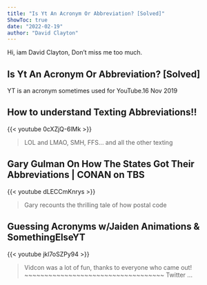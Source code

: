 ```yaml
---
title: "Is Yt An Acronym Or Abbreviation? [Solved]"
ShowToc: true 
date: "2022-02-19"
author: "David Clayton" 
---
```


Hi, iam David Clayton, Don’t miss me too much.
## Is Yt An Acronym Or Abbreviation? [Solved]
YT is an acronym sometimes used for YouTube.16 Nov 2019

## How to understand Texting Abbreviations!!
{{< youtube 0cXZjQ-6lMk >}}
>LOL and LMAO, SMH, FFS... and all the other texting 

## Gary Gulman On How The States Got Their Abbreviations | CONAN on TBS
{{< youtube dLECCmKnrys >}}
>Gary recounts the thrilling tale of how postal code 

## Guessing Acronyms w/Jaiden Animations & SomethingElseYT
{{< youtube jkl7oSZPy94 >}}
>Vidcon was a lot of fun, thanks to everyone who came out! ~~~~~~~~~~~~~~~~~~~~~~~~~~~~~~~~~~~ Twitter ...

